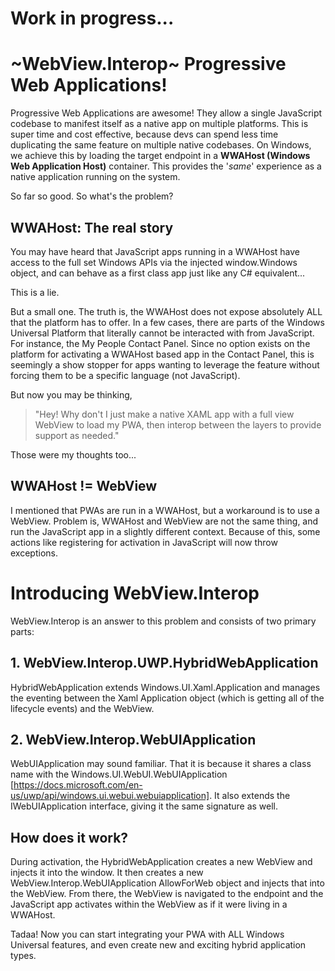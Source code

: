 # Work in progress... 

# ~WebView.Interop~ Progressive Web Applications!

Progressive Web Applications are awesome! They allow a single JavaScript codebase to manifest itself as a native app on multiple platforms. This is super time and cost effective, because devs can spend less time duplicating the same feature on multiple native codebases. On Windows, we achieve this by loading the target endpoint in a **WWAHost (Windows Web Application Host)** container. This provides the '*same*' experience as a native application running on the system.

So far so good. So what's the problem?

## WWAHost: The real story

You may have heard that JavaScript apps running in a WWAHost have access to the full set Windows APIs via the injected window.Windows object, and can behave as a first class app just like any C# equivalent... 

This is a lie.

But a small one. The truth is, the WWAHost does not expose absolutely ALL that the platform has to offer. In a few cases, there are parts of the Windows Universal Platform that literally cannot be interacted with from JavaScript. For instance, the My People Contact Panel. Since no option exists on the platform for activating a WWAHost based app in the Contact Panel, this is seemingly a show stopper for apps wanting to leverage the feature without forcing them to be a specific language (not JavaScript).

But now you may be thinking, 

> "Hey! Why don't I just make a native XAML app with a full view WebView to load my PWA, then interop between the layers to provide support as needed."

Those were my thoughts too...

## WWAHost != WebView

I mentioned that PWAs are run in a WWAHost, but a workaround is to use a WebView. Problem is, WWAHost and WebView are not the same thing, and run the JavaScript app in a slightly different context. Because of this, some actions like registering for activation in JavaScript will now throw exceptions.

# Introducing WebView.Interop

WebView.Interop is an answer to this problem and consists of two primary parts:

## 1. WebView.Interop.UWP.HybridWebApplication 

HybridWebApplication extends Windows.UI.Xaml.Application and manages the eventing between the Xaml Application object (which is getting all of the lifecycle events) and the WebView. 

## 2. WebView.Interop.WebUIApplication

WebUIApplication may sound familiar. That it is because it shares a class name with the Windows.UI.WebUI.WebUIApplication [https://docs.microsoft.com/en-us/uwp/api/windows.ui.webui.webuiapplication]. It also extends the IWebUIApplication interface, giving it the same signature as well.

## How does it work?

During activation, the HybridWebApplication creates a new WebView and injects it into the window. It then creates a new WebView.Interop.WebUIApplication AllowForWeb object and injects that into the WebView. From there, the WebView is navigated to the endpoint and the JavaScript app activates within the WebView as if it were living in a WWAHost.

Tadaa! Now you can start integrating your PWA with ALL Windows Universal features, and even create new and exciting hybrid application types.
